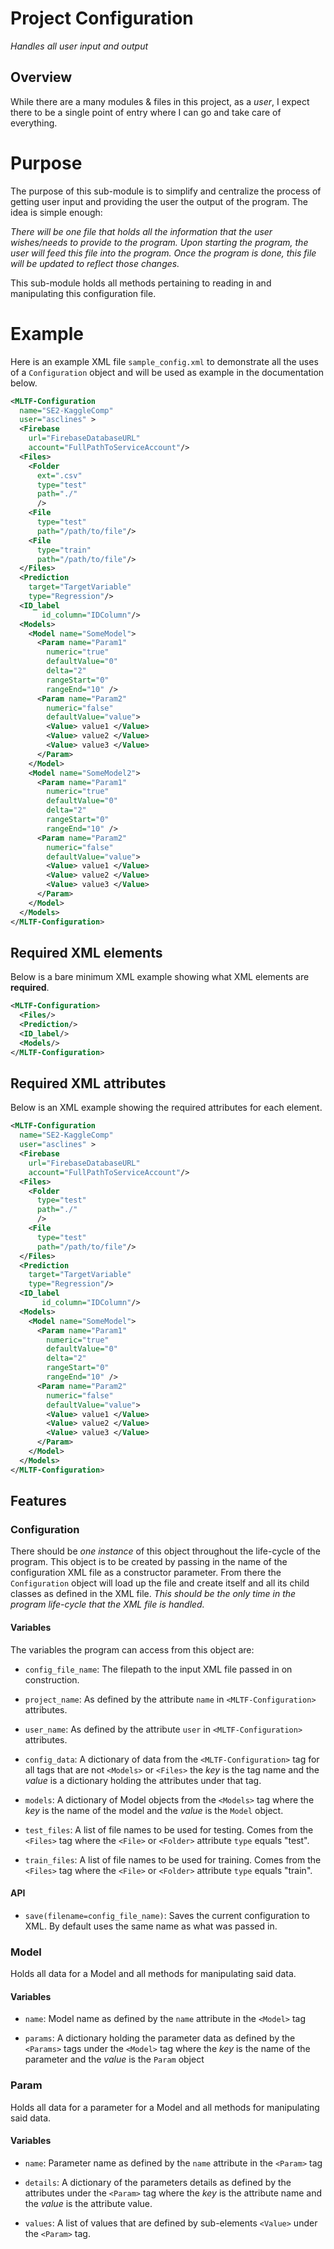 # Project Configuration
_Handles all user input and output_

## Overview
While there are a many modules & files in this project, as a _user_, I expect there to be a single point of entry where I can go and take care of everything.
# Purpose
The purpose of this sub-module is to simplify and centralize the process of getting user input and providing the user the output of the program. The idea is simple enough:

_There will be one file that holds all the information that the user wishes/needs to provide to the program. Upon starting the program, the user will feed this file into the program. Once the program is done, this file will be updated to reflect those changes._

This sub-module holds all methods pertaining to reading in and manipulating this configuration file.
# Example
Here is an example XML file `sample_config.xml` to demonstrate all the uses of a `Configuration` object and will be used as example in the documentation below.
```XML
<MLTF-Configuration
  name="SE2-KaggleComp"
  user="asclines" >
  <Firebase
    url="FirebaseDatabaseURL"
    account="FullPathToServiceAccount"/>
  <Files>
    <Folder
      ext=".csv"
      type="test"
      path="./"
      />
    <File
      type="test"
      path="/path/to/file"/>
    <File
      type="train"
      path="/path/to/file"/>
  </Files>
  <Prediction
    target="TargetVariable"
    type="Regression"/>
  <ID_label
	   id_column="IDColumn"/>
  <Models>
    <Model name="SomeModel">
      <Param name="Param1"
        numeric="true"
        defaultValue="0"
        delta="2"
        rangeStart="0"
        rangeEnd="10" />
      <Param name="Param2"
        numeric="false"
        defaultValue="value">
        <Value> value1 </Value>
        <Value> value2 </Value>
        <Value> value3 </Value>
      </Param>
    </Model>
    <Model name="SomeModel2">
      <Param name="Param1"
        numeric="true"
        defaultValue="0"
        delta="2"
        rangeStart="0"
        rangeEnd="10" />
      <Param name="Param2"
        numeric="false"
        defaultValue="value">
        <Value> value1 </Value>
        <Value> value2 </Value>
        <Value> value3 </Value>
      </Param>
    </Model>
  </Models>
</MLTF-Configuration>
```

## Required XML elements
Below is a bare minimum XML example showing what XML elements are **required**.
```XML
<MLTF-Configuration>
  <Files/>
  <Prediction/>
  <ID_label/>
  <Models/>
</MLTF-Configuration>
```

## Required XML attributes
Below is an XML example showing the required attributes for each element.
```XML
<MLTF-Configuration
  name="SE2-KaggleComp"
  user="asclines" >
  <Firebase
    url="FirebaseDatabaseURL"
    account="FullPathToServiceAccount"/>
  <Files>
    <Folder
      type="test"
      path="./"
      />
    <File
      type="test"
      path="/path/to/file"/>
  </Files>
  <Prediction
    target="TargetVariable"
    type="Regression"/>
  <ID_label
	   id_column="IDColumn"/>
  <Models>
    <Model name="SomeModel">
      <Param name="Param1"
        numeric="true"
        defaultValue="0"
        delta="2"
        rangeStart="0"
        rangeEnd="10" />
      <Param name="Param2"
        numeric="false"
        defaultValue="value">
        <Value> value1 </Value>
        <Value> value2 </Value>
        <Value> value3 </Value>
      </Param>
    </Model>
  </Models>
</MLTF-Configuration>
```

## Features
### Configuration
There should be _one instance_ of this object throughout the life-cycle of the program.
This object is to be created by passing in the name of the configuration XML file as a constructor parameter. From there the `Configuration` object will load up the file and create itself and all its child classes as defined in the XML file. _This should be the only time in the program life-cycle that the XML file is handled._
#### Variables
The variables the program can access from this object are:
- `config_file_name`: The filepath to the input XML file passed in on construction.

- `project_name`: As defined by the attribute `name` in `<MLTF-Configuration>` attributes.

- `user_name`: As defined by the attribute `user` in `<MLTF-Configuration>` attributes.

- `config_data`: A dictionary of data from the `<MLTF-Configuration>` tag for all tags that are not `<Models>` or `<Files>` the _key_ is the tag name and the _value_ is a dictionary holding the attributes under that tag.

- `models`: A dictionary of Model objects from the `<Models>` tag where the _key_ is the name of the model and the _value_ is the `Model` object.

- `test_files`: A list of file names to be used for testing. Comes from the `<Files>` tag where the `<File>` or `<Folder>` attribute `type` equals "test".


- `train_files`: A list of file names to be used for training. Comes from the `<Files>` tag where the `<File>` or `<Folder>` attribute `type` equals "train".

#### API
- `save(filename=config_file_name)`: Saves the current configuration to XML. By default uses the same name as what was passed in.



### Model
Holds all data for a Model and all methods for manipulating said data.
#### Variables
- `name`: Model name as defined by the `name` attribute in the `<Model>` tag

- `params`: A dictionary holding the parameter data as defined by the `<Params>` tags under the `<Model>` tag where the _key_ is the name of the parameter and the _value_ is the `Param` object


### Param
Holds all data for a parameter for a Model and all methods for manipulating said data.
#### Variables
- `name`: Parameter name as defined by the `name` attribute in the `<Param>` tag

- `details`: A dictionary of the parameters details as defined by the attributes under the `<Param>` tag where the _key_ is the attribute name and the _value_ is the attribute value.

- `values`: A list of values that are defined by sub-elements `<Value>` under the `<Param>` tag.
